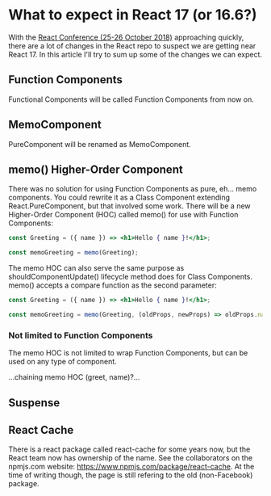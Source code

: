 # What to expect in React 17 (or 16.6?)

With the [React Conference (25-26 October 2018)](https://conf.reactjs.org/) approaching quickly, there are a lot of changes in the React repo to suspect we are getting near React 17. In this article I'll try to sum up some of the changes we can expect.

## Function Components

Functional Components will be called Function Components from now on.

## MemoComponent

PureComponent will be renamed as MemoComponent.

## memo() Higher-Order Component

There was no solution for using Function Components as pure, eh... memo components. You could rewrite it as a Class Component extending React.PureComponent, but that involved some work. There will be a new Higher-Order Component (HOC) called memo() for use with Function Components:

```jsx
const Greeting = ({ name }) => <h1>Hello { name }!</h1>;

const memoGreeting = memo(Greeting);
```

The memo HOC can also serve the same purpose as shouldComponentUpdate() lifecycle method does for Class Components. memo() accepts a compare function as the second parameter:

```jsx
const Greeting = ({ name }) => <h1>Hello { name }!</h1>;

const memoGreeting = memo(Greeting, (oldProps, newProps) => oldProps.name === newProps.name );
```

### Not limited to Function Components

The memo HOC is not limited to wrap Function Components, but can be used on any type of component.


...chaining memo HOC (greet, name)?...


## Suspense




## React Cache

There is a react package called react-cache for some years now, but the React team now has ownership of the name. See the collaborators on the npmjs.com website: https://www.npmjs.com/package/react-cache. At the time of writing though, the page is still refering to the old (non-Facebook) package.

